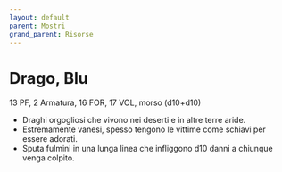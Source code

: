 ```yaml
---
layout: default
parent: Mostri
grand_parent: Risorse
---
```


# Drago, Blu

13 PF, 2 Armatura, 16 FOR, 17 VOL, morso (d10+d10)

- Draghi orgogliosi che vivono nei deserti e in altre terre aride.
- Estremamente vanesi, spesso tengono le vittime come schiavi per essere adorati.
- Sputa fulmini in una lunga linea che infliggono d10 danni a chiunque venga colpito.